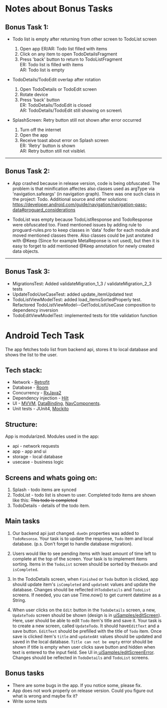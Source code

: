#  Notes about Bonus Tasks

## Bonus Task 1:
* Todo list is empty after returning from other screen to TodoList screen
   1. Open app
      ER/AR: Todo list filled with items
   2. Click on any item to open TodoDetailsFragment
   3. Press 'back' button to return to TodoListFragment\
      ER: Todo list is filled with items\
      AR: Todo list is empty

* TodoDetails/TodoEdit overlap after rotation
   1. Open TodoDetails or TodoEdit screen
   2. Rotate device
   3. Press 'back' button\
      ER: TodoDetails/TodoEdit is closed\
      AR: TodoDetails/TodoEdit still showing on screen\

* SplashScreen: Retry button still not shown after error occurred
   1. Turn off the internet
   2. Open the app
   3. Receive toast about error on Splash screen\
      ER: 'Retry' button is shown\
      AR: Retry button still not visible\

-------------------------------------------------------------------------------------------------

## Bonus Task 2:
* App crashed because in release version, code is being obfuscated. The problem is that minification affectes also classes used as argType via 'navigation.safeargs' (in navigation graph).
There was one such class in the project: Todo. Additional source and other solutions: https://developer.android.com/guide/navigation/navigation-pass-data#proguard_considerations

* TodoList was empty because TodoListResponse and TodoResponse were obfuscated too.
Fixed mentioned issues by adding rule to proguard-rules.pro to keep classes in 'data' fodler for each module and moved mentioned classes there.
Also classes could be just anotated with @Keep (Since for example MetaReponse is not used), but then it is easy to forget to add mentioned @Keep annotation for newly created data objects.

-------------------------------------------------------------------------------------------------

## Bonus Task 3:
* MigrationsTest: Added validateMigration_1_3 / validateMigration_2_3 tests
* UpdateTodoUseCaseTest: added update_itemUpdated test
* TodoListViewModelTest: added load_itemsSortedProperly test. Refactored TodoListViewModel--GetTodoListUseCase composition to dependency inversion
* TodoEditViewModelTest: implemented tests for title validation function

# Android Tech Task

The app fetches todo list from backend api, stores it to local database and shows the list to the
user.

## Tech stack:

* Network - <a href="https://square.github.io/retrofit/">Retrofit</a>
* Database - <a href="https://developer.android.com/training/data-storage/room">Room</a>
* Concurrency - <a href="https://github.com/ReactiveX/RxJava">RxJava2</a>
* Dependency injection - <a href="https://developer.android.com/training/dependency-injection/hilt-android">Hilt</a>
* UI - <a href="https://developer.android.com/topic/libraries/architecture/viewmodel">MVVM</a>, <a href="https://developer.android.com/topic/libraries/data-binding">DataBinding</a>, <a href="https://developer.android.com/guide/navigation/navigation-getting-started">NavComponents</a>.
* Unit tests - JUnit4, <a href="https://site.mockito.org/">Mockito</a>

## Structure:
App is modularized. Modules used in the app:
* api - network requests
* app - app and ui
* storage - local database
* usecase - business logic

## Screens and whats going on:
1. Splash - todo items are synced
2. TodoList - todo list is shown to user. Completed todo items are shown like this: <strike>This todo is completed</strike>
3. TodoDetails - details of the todo item.

## Main tasks
1. Our backend api just changed. `dueOn` properties was added to `TodoResonse`. Your task is to
   update the response, `Todo` item and local database.
   (p.s. Don't forget to handle database migration).

2. Users would like to see pending items with least amount of time left to complete at the top 
   of the screen. Your task is to implement items sorting. 
   Items in the `TodoList` screen should be sorted by the`dueOn` and `isCompleted`.

3. In the TodoDetails screen, when `Finished` or `Todo` button is clicked, app should update
   item's `isCompleted` and `updateAt` values and update the database. Changes should be reflected
   in`TodoDetails` and `TodoList` screens. If needed, you can use Time.now() to get current datetime 
   as a String.

4. When user clicks on the `Edit` button in the `TodoDetails` screen, a new, `UpdateTodo` screen
   should be shown (design is
   in  <a href="https://github.com/NordPass/android-tech-task/tree/master/uiSamples/editScreen.jpg">
   uiSamples/editScreen</a>). Here, user should be able to edit `Todo` item's title and save it. 
   Your task is to create a new screen, called `UpdateTodo`. It should have`EditText` and a save 
   button. `EditText` should be prefilled with the title of `Todo` item. Once save is clicked item's
   `title` and `updatedAt` values should be updated and saved in the local database. 
   `Title can not be empty` error should be shown if title is empty when user clicks save button and
   hidden when text is entered to the input field. 
   See UI in<a href="https://github.com/NordPass/android-tech-task/tree/master/uiSamples/editScreenError.jpg">
   uiSamples/editScreenError</a>. Changes should be reflected in `TodoDetails` and `TodoList`
   screens.

## Bonus tasks
* There are some bugs in the app. If you notice some, please fix.
* App does not work properly on release version. Could you figure out what is wrong and maybe fix it?
* Write some tests